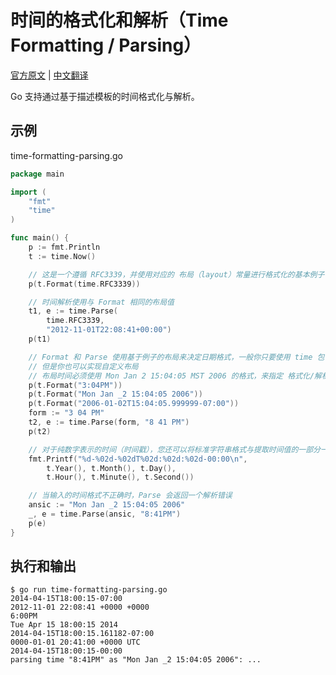 # 时间的格式化和解析（Time Formatting / Parsing）

[官方原文](https://gobyexample.com/time-formatting-parsing) | [中文翻译](https://gobyexample-cn.github.io/time-formatting-parsing)

Go 支持通过基于描述模板的时间格式化与解析。

## 示例

time-formatting-parsing.go

```go
package main

import (
	"fmt"
	"time"
)

func main() {
	p := fmt.Println
	t := time.Now()

	// 这是一个遵循 RFC3339，并使用对应的 布局（layout）常量进行格式化的基本例子
	p(t.Format(time.RFC3339))

	// 时间解析使用与 Format 相同的布局值
	t1, e := time.Parse(
		time.RFC3339,
		"2012-11-01T22:08:41+00:00")
	p(t1)

	// Format 和 Parse 使用基于例子的布局来决定日期格式，一般你只要使用 time 包中提供的布局常量就行了
	// 但是你也可以实现自定义布局
	// 布局时间必须使用 Mon Jan 2 15:04:05 MST 2006 的格式，来指定 格式化/解析给定时间/字符串 的布局
	p(t.Format("3:04PM"))
	p(t.Format("Mon Jan _2 15:04:05 2006"))
	p(t.Format("2006-01-02T15:04:05.999999-07:00"))
	form := "3 04 PM"
	t2, e := time.Parse(form, "8 41 PM")
	p(t2)

	// 对于纯数字表示的时间（时间戳），您还可以将标准字符串格式与提取时间值的一部分一起使用
	fmt.Printf("%d-%02d-%02dT%02d:%02d:%02d-00:00\n",
		t.Year(), t.Month(), t.Day(),
		t.Hour(), t.Minute(), t.Second())

	// 当输入的时间格式不正确时，Parse 会返回一个解析错误
	ansic := "Mon Jan _2 15:04:05 2006"
	_, e = time.Parse(ansic, "8:41PM")
	p(e)
}
```

## 执行和输出

```
$ go run time-formatting-parsing.go
2014-04-15T18:00:15-07:00
2012-11-01 22:08:41 +0000 +0000
6:00PM
Tue Apr 15 18:00:15 2014
2014-04-15T18:00:15.161182-07:00
0000-01-01 20:41:00 +0000 UTC
2014-04-15T18:00:15-00:00
parsing time "8:41PM" as "Mon Jan _2 15:04:05 2006": ...
```
